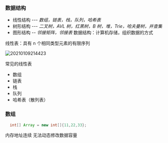 ### 数据结构

- 线性结构 --- _数组，链表，栈，队列，哈希表_
- 树形结构 --- _二叉树，AVL 树，红黑树，B 树，堆，Trie，哈夫曼树，并查集_
- 图形结构 -- _邻接矩阵，邻接表_
  数据结构：计算机存储，组织数据的方式

线性表：具有 n 个相同类型元素的有限序列

![20210109214423](https://cdn.jsdelivr.net/gh/Lyties/data_structure@master/note/image/20210109214423.png)

常见的线性表

- 数组
- 链表
- 栈
- 队列
- 哈希表（散列表）

### 数组

```java
  int[] Array = new int[]{11,22,33};
```

内存地址连续
无法动态修改数据容量
